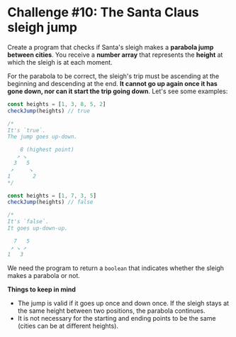 # Challenge #10: The Santa Claus sleigh jump

Create a program that checks if Santa's sleigh makes a **parabola jump between cities**. You receive a **number array** that represents the **height** at which the sleigh is at each moment.

For the parabola to be correct, the sleigh's trip must be ascending at the beginning and descending at the end. **It cannot go up again once it has gone down, nor can it start the trip going down**. Let's see some examples:

```javascript
const heights = [1, 3, 8, 5, 2]
checkJump(heights) // true

/*
It's `true`.
The jump goes up-down.

    8 (highest point)
   ↗ ↘
  3   5
 ↗     ↘
1       2
*/

const heights = [1, 7, 3, 5]
checkJump(heights) // false

/*
It's `false`.
It goes up-down-up.

  7   5 
 ↗ ↘ ↗
1   3
```

We need the program to return a <code>boolean</code> that indicates whether the sleigh makes a parabola or not.

**Things to keep in mind**

- The jump is valid if it goes up once and down once. If the sleigh stays at the same height between two positions, the parabola continues.
- It is not necessary for the starting and ending points to be the same (cities can be at different heights).